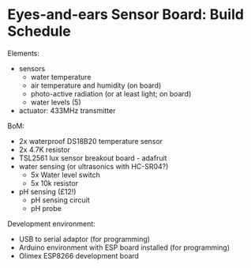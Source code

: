 Eyes-and-ears Sensor Board: Build Schedule
===

Elements:
- sensors
  - water temperature
  - air temperature and humidity (on board)
  - photo-active radiation (or at least light; on board)
  - water levels (5)
- actuator: 433MHz transmitter

BoM:
- 2x waterproof DS18B20 temperature sensor
- 2x 4.7K resistor
- TSL2561 lux sensor breakout board - adafruit
- water sensing (or ultrasonics with HC-SR04?)
  - 5x Water level switch
  - 5x 10k resistor
- pH sensing (£12!)
  - pH sensing circuit
  - pH probe

Development environment:
- USB to serial adaptor (for programming)
- Arduino environment with ESP board installed (for programming)
- Olimex ESP8266 development board
